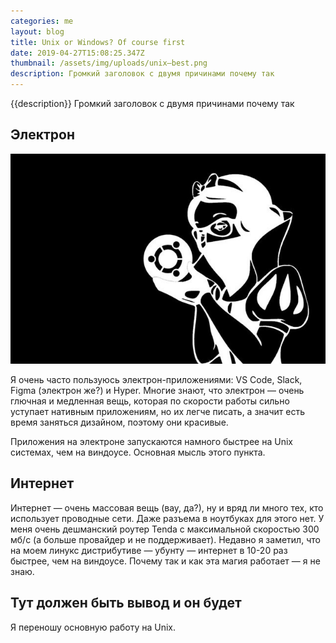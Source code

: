 ```yaml
---
categories: me
layout: blog
title: Unix or Windows? Of course first
date: 2019-04-27T15:08:25.347Z
thumbnail: /assets/img/uploads/unix—best.png
description: Громкий заголовок с двумя причинами почему так
---
```


{{description}}
Громкий заголовок с двумя причинами почему так

## Электрон

<img src="/assets/img/uploads/ubuntu.jpg" alt="Ubuntu">

Я очень часто пользуюсь электрон-приложениями: VS Code, Slack, Figma (электрон же?) и Hyper. Многие знают, что электрон — очень глючная и медленная вещь, которая по скорости работы сильно уступает нативным приложениям, но их легче писать, а значит есть время заняться дизайном, поэтому они красивые.

Приложения на электроне запускаются намного быстрее на Unix системах, чем на виндоусе. Основная мысль этого пункта.

## Интернет

Интернет — очень массовая вещь (вау, да?), ну и вряд ли много тех, кто использует проводные сети. Даже разъема в ноутбуках для этого нет. У меня очень дешманский роутер Tenda с максимальной скоростью 300 мб/с (а больше провайдер и не поддерживает). Недавно я заметил, что на моем линукс дистрибутиве — убунту — интернет в 10-20 раз быстрее, чем на виндоусе. Почему так и как эта магия работает — я не знаю.

## Тут должен быть вывод и он будет

Я переношу основную работу на Unix.
